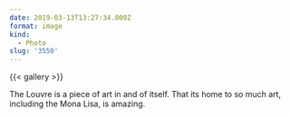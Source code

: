 ```yaml
---
date: 2019-03-13T13:27:34.000Z
format: image
kind:
  - Photo
slug: '3550'
---
```


{{< gallery >}}

The Louvre is a piece of art in and of itself. That its home to so much art, including the Mona Lisa, is amazing.
